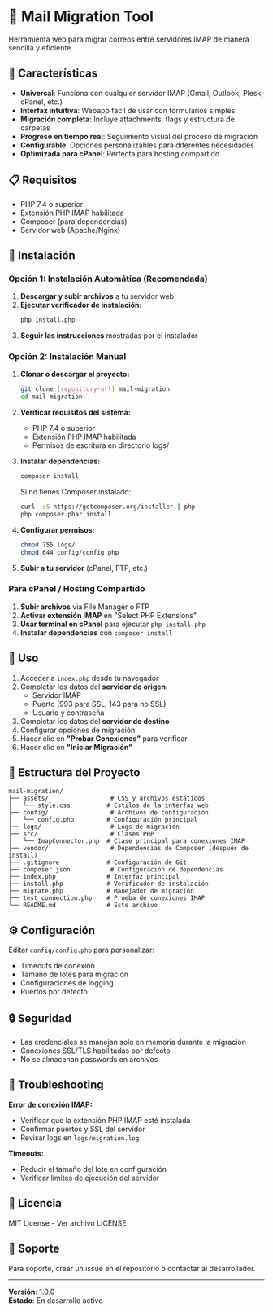 # 📧 Mail Migration Tool

Herramienta web para migrar correos entre servidores IMAP de manera sencilla y eficiente.

## 🚀 Características

- **Universal**: Funciona con cualquier servidor IMAP (Gmail, Outlook, Plesk, cPanel, etc.)
- **Interfaz intuitiva**: Webapp fácil de usar con formularios simples
- **Migración completa**: Incluye attachments, flags y estructura de carpetas
- **Progreso en tiempo real**: Seguimiento visual del proceso de migración
- **Configurable**: Opciones personalizables para diferentes necesidades
- **Optimizada para cPanel**: Perfecta para hosting compartido

## 📋 Requisitos

- PHP 7.4 o superior
- Extensión PHP IMAP habilitada
- Composer (para dependencias)
- Servidor web (Apache/Nginx)

## 🔧 Instalación

### Opción 1: Instalación Automática (Recomendada)

1. **Descargar y subir archivos** a tu servidor web
2. **Ejecutar verificador de instalación:**
   ```bash
   php install.php
   ```
3. **Seguir las instrucciones** mostradas por el instalador

### Opción 2: Instalación Manual

1. **Clonar o descargar el proyecto:**
   ```bash
   git clone [repository-url] mail-migration
   cd mail-migration
   ```

2. **Verificar requisitos del sistema:**
   - PHP 7.4 o superior
   - Extensión PHP IMAP habilitada
   - Permisos de escritura en directorio logs/

3. **Instalar dependencias:**
   ```bash
   composer install
   ```
   
   Si no tienes Composer instalado:
   ```bash
   curl -sS https://getcomposer.org/installer | php
   php composer.phar install
   ```

4. **Configurar permisos:**
   ```bash
   chmod 755 logs/
   chmod 644 config/config.php
   ```

5. **Subir a tu servidor** (cPanel, FTP, etc.)

### Para cPanel / Hosting Compartido

1. **Subir archivos** via File Manager o FTP
2. **Activar extensión IMAP** en "Select PHP Extensions"
3. **Usar terminal en cPanel** para ejecutar `php install.php`
4. **Instalar dependencias** con `composer install`

## 🎯 Uso

1. Acceder a `index.php` desde tu navegador
2. Completar los datos del **servidor de origen**:
   - Servidor IMAP
   - Puerto (993 para SSL, 143 para no SSL)
   - Usuario y contraseña
3. Completar los datos del **servidor de destino**
4. Configurar opciones de migración
5. Hacer clic en **"Probar Conexiones"** para verificar
6. Hacer clic en **"Iniciar Migración"**

## 📁 Estructura del Proyecto

```
mail-migration/
├── assets/                 # CSS y archivos estáticos
│   └── style.css          # Estilos de la interfaz web
├── config/                 # Archivos de configuración
│   └── config.php         # Configuración principal
├── logs/                   # Logs de migración
├── src/                    # Clases PHP
│   └── ImapConnector.php  # Clase principal para conexiones IMAP
├── vendor/                 # Dependencias de Composer (después de install)
├── .gitignore             # Configuración de Git
├── composer.json           # Configuración de dependencias
├── index.php              # Interfaz principal
├── install.php            # Verificador de instalación
├── migrate.php            # Manejador de migración
├── test_connection.php    # Prueba de conexiones IMAP
└── README.md              # Este archivo
```

## ⚙️ Configuración

Editar `config/config.php` para personalizar:

- Timeouts de conexión
- Tamaño de lotes para migración
- Configuraciones de logging
- Puertos por defecto

## 🔒 Seguridad

- Las credenciales se manejan solo en memoria durante la migración
- Conexiones SSL/TLS habilitadas por defecto
- No se almacenan passwords en archivos

## 🐛 Troubleshooting

**Error de conexión IMAP:**
- Verificar que la extensión PHP IMAP esté instalada
- Confirmar puertos y SSL del servidor
- Revisar logs en `logs/migration.log`

**Timeouts:**
- Reducir el tamaño del lote en configuración
- Verificar límites de ejecución del servidor

## 📄 Licencia

MIT License - Ver archivo LICENSE

## 🤝 Soporte

Para soporte, crear un issue en el repositorio o contactar al desarrollador.

---

**Versión**: 1.0.0  
**Estado**: En desarrollo activo 